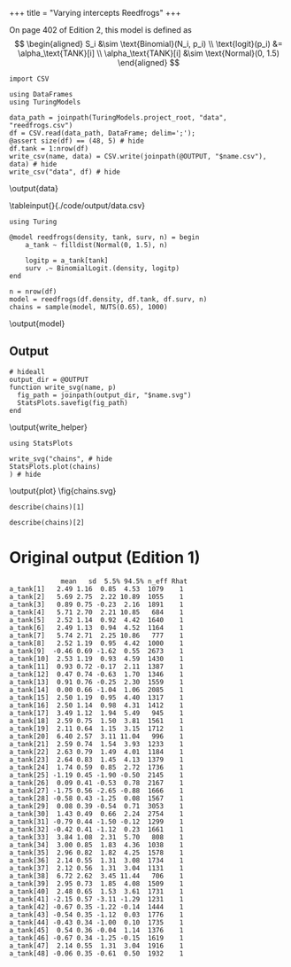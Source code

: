 +++
title = "Varying intercepts Reedfrogs"
+++

On page 402 of Edition 2, this model is defined as
$$
\begin{aligned}
  S_i &\sim \text{Binomial}(N_i, p_i) \\
  \text{logit}(p_i) &= \alpha_\text{TANK}[i] \\
  \alpha_\text{TANK}[i] &\sim \text{Normal}(0, 1.5)
\end{aligned}
$$

```julia:data
import CSV

using DataFrames
using TuringModels

data_path = joinpath(TuringModels.project_root, "data", "reedfrogs.csv")
df = CSV.read(data_path, DataFrame; delim=';');
@assert size(df) == (48, 5) # hide
df.tank = 1:nrow(df)
write_csv(name, data) = CSV.write(joinpath(@OUTPUT, "$name.csv"), data) # hide
write_csv("data", df) # hide
```
\output{data}

\tableinput{}{./code/output/data.csv}

```julia:model
using Turing

@model reedfrogs(density, tank, surv, n) = begin
    a_tank ~ filldist(Normal(0, 1.5), n)

    logitp = a_tank[tank]
    surv .~ BinomialLogit.(density, logitp)
end

n = nrow(df)
model = reedfrogs(df.density, df.tank, df.surv, n)
chains = sample(model, NUTS(0.65), 1000)
```
\output{model}

## Output

```julia:write_helper
# hideall
output_dir = @OUTPUT 
function write_svg(name, p) 
  fig_path = joinpath(output_dir, "$name.svg")
  StatsPlots.savefig(fig_path)
end
```
\output{write_helper}

```julia:plot
using StatsPlots

write_svg("chains", # hide
StatsPlots.plot(chains)
) # hide
```
\output{plot}
\fig{chains.svg}

```!
describe(chains)[1] 
```

```!
describe(chains)[2]
```

# Original output (Edition 1)

```
             mean   sd  5.5% 94.5% n_eff Rhat
a_tank[1]   2.49 1.16  0.85  4.53  1079    1
a_tank[2]   5.69 2.75  2.22 10.89  1055    1
a_tank[3]   0.89 0.75 -0.23  2.16  1891    1
a_tank[4]   5.71 2.70  2.21 10.85   684    1
a_tank[5]   2.52 1.14  0.92  4.42  1640    1
a_tank[6]   2.49 1.13  0.94  4.52  1164    1
a_tank[7]   5.74 2.71  2.25 10.86   777    1
a_tank[8]   2.52 1.19  0.95  4.42  1000    1
a_tank[9]  -0.46 0.69 -1.62  0.55  2673    1
a_tank[10]  2.53 1.19  0.93  4.59  1430    1
a_tank[11]  0.93 0.72 -0.17  2.11  1387    1
a_tank[12]  0.47 0.74 -0.63  1.70  1346    1
a_tank[13]  0.91 0.76 -0.25  2.30  1559    1
a_tank[14]  0.00 0.66 -1.04  1.06  2085    1
a_tank[15]  2.50 1.19  0.95  4.40  1317    1
a_tank[16]  2.50 1.14  0.98  4.31  1412    1
a_tank[17]  3.49 1.12  1.94  5.49   945    1
a_tank[18]  2.59 0.75  1.50  3.81  1561    1
a_tank[19]  2.11 0.64  1.15  3.15  1712    1
a_tank[20]  6.40 2.57  3.11 11.04   996    1
a_tank[21]  2.59 0.74  1.54  3.93  1233    1
a_tank[22]  2.63 0.79  1.49  4.01  1184    1
a_tank[23]  2.64 0.83  1.45  4.13  1379    1
a_tank[24]  1.74 0.59  0.85  2.72  1736    1
a_tank[25] -1.19 0.45 -1.90 -0.50  2145    1
a_tank[26]  0.09 0.41 -0.53  0.78  2167    1
a_tank[27] -1.75 0.56 -2.65 -0.88  1666    1
a_tank[28] -0.58 0.43 -1.25  0.08  1567    1
a_tank[29]  0.08 0.39 -0.54  0.71  3053    1
a_tank[30]  1.43 0.49  0.66  2.24  2754    1
a_tank[31] -0.79 0.44 -1.50 -0.12  1299    1
a_tank[32] -0.42 0.41 -1.12  0.23  1661    1
a_tank[33]  3.84 1.08  2.31  5.70   808    1
a_tank[34]  3.00 0.85  1.83  4.36  1038    1
a_tank[35]  2.96 0.82  1.82  4.25  1578    1
a_tank[36]  2.14 0.55  1.31  3.08  1734    1
a_tank[37]  2.12 0.56  1.31  3.04  1131    1
a_tank[38]  6.72 2.62  3.45 11.44   706    1
a_tank[39]  2.95 0.73  1.85  4.08  1509    1
a_tank[40]  2.48 0.65  1.53  3.61  1731    1
a_tank[41] -2.15 0.57 -3.11 -1.29  1231    1
a_tank[42] -0.67 0.35 -1.22 -0.14  1444    1
a_tank[43] -0.54 0.35 -1.12  0.03  1776    1
a_tank[44] -0.43 0.34 -1.00  0.10  1735    1
a_tank[45]  0.54 0.36 -0.04  1.14  1376    1
a_tank[46] -0.67 0.34 -1.25 -0.15  1619    1
a_tank[47]  2.14 0.55  1.31  3.04  1916    1
a_tank[48] -0.06 0.35 -0.61  0.50  1932    1
```
